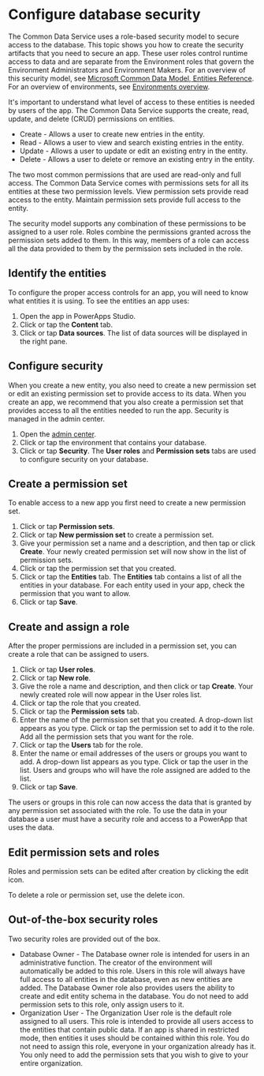 <properties
	pageTitle="Configure database security"
	description="Configure database security"
	services="powerapps"
	documentationCenter="na"
	authors="maertenm"
	manager="robinarh"
	editor=""
	tags=""/>

<tags
   ms.service="powerapps"
   ms.devlang="na"
   ms.topic="article"
   ms.tgt_pltfrm="na"
   ms.workload="na"
   ms.date="10/28/2016"
   ms.author="robinr"/>

# Configure database security #

The Common Data Service uses a role-based security model to secure access to the database. This topic shows you how to create the security artifacts that you need to secure an app. These user roles control runtime access to data and are separate from the Environment roles that govern the Environment Administrators and Environment Makers. For an overview of this security model, see [Microsoft Common Data Model, Entities Reference](http://download.microsoft.com/download/8/9/5/8956ED58-A9B0-40DF-8CB0-BC13AD8DB6E2/CDMEntityReference.docx). For an overview of environments, see [Environments overview](environments-overview.md).

It's important to understand what level of access to these entities is needed by users of the app. The Common Data Service supports the create, read, update, and delete (CRUD) permissions on entities.

- Create - Allows a user to create new entries in the entity.
- Read - Allows a user to view and search existing entries in the entity.
- Update - Allows a user to update or edit an existing entry in the entity.
- Delete - Allows a user to delete or remove an existing entry in the entity.

The two most common permissions that are used are read-only and full access. The Common Data Service comes with permissions sets for all its entities at these two permission levels. View permission sets provide read access to the entity. Maintain  permission sets provide full access to the entity.

The security model supports any combination of these permissions to be assigned to a user role. Roles combine the permissions granted across the permission sets added to them. In this way, members of a role can access all the data provided to them by the permission sets included in the role.

## Identify the entities ##
To configure the proper access controls for an app, you will need to know what entities it is using. To see the entities an app uses:

1. Open the app in PowerApps Studio.
1. Click or tap the **Content** tab.
1. Click or tap **Data sources**. The list of data sources will be displayed in the right pane.

## Configure security ##
When you create a new entity, you also need to create a new permission set or edit an existing permission set to provide access to its data. When you create an app, we recommend that you also create a permission set that provides access to all the entities needed to run the app. Security is managed in the admin center.

1. Open the [admin center](https://admin.powerapps.com).
1. Click or tap the environment that contains your database.
1. Click or tap **Security**. The **User roles** and **Permission sets** tabs are used to configure security on your database.

## Create a permission set ##
To enable access to a new app you first need to create a new permission set.

1. Click or tap **Permission sets**.
1. Click or tap **New permission set** to create a permission set.
1. Give your permission set a name and a description, and then tap or click **Create**. Your newly created permission set will now show in the list of permission sets.
1. Click or tap the permission set that you created.
1. Click or tap the **Entities** tab. The **Entities** tab contains a list of all the entities in your database. For each entity used in your app, check the permission that you want to allow.
1. Click or tap **Save**.

## Create and assign a role ##
After the proper permissions are included in a permission set, you can create a role that can be assigned to users.

1. Click or tap **User roles**.
1. Click or tap **New role**.
1. Give the role a name and description, and then click or tap **Create**. Your newly created role will now appear in the User roles list.
1. Click or tap the role that you created.
1. Click or tap the **Permission sets** tab.
1. Enter the name of the permission set that you created. A drop-down list appears as you type. Click or tap the permission set to add it to the role. Add all the permission sets that you want for the role.
1. Click or tap the **Users** tab for the role.
1. Enter the name or email addresses of the users or groups you want to add. A drop-down list appears as you type. Click or tap the user in the list. Users and groups who will have the role assigned are added to the list.
1. Click or tap **Save**.

The users or groups in this role can now access the data that is granted by any permission set associated with the role. To use the data in your database a user must have a security role and access to a PowerApp that uses the data.

## Edit permission sets and roles ##
Roles and permission sets can be edited after creation by clicking the edit icon.

To delete a role or permission set, use the delete icon.

## Out-of-the-box security roles ##
Two security roles are provided out of the box.
- Database Owner - The Database owner role is intended for users in an administrative function. The creator of the environment will automatically be added to this role. Users in this role will always have full access to all entities in the database, even as new entities are added. The Database Owner role also provides users the ability to create and edit entity schema in the database. You do not need to add permission sets to this role, only assign users to it.
- Organization User - The Organization User role is the default role assigned to all users. This role is intended to provide all users access to the entities that contain public data. If an app is shared in restricted mode, then entities it uses should be contained within this role. You do not need to assign this role, everyone in your organization already has it. You only need to add the permission sets that you wish to give to your entire organization.
